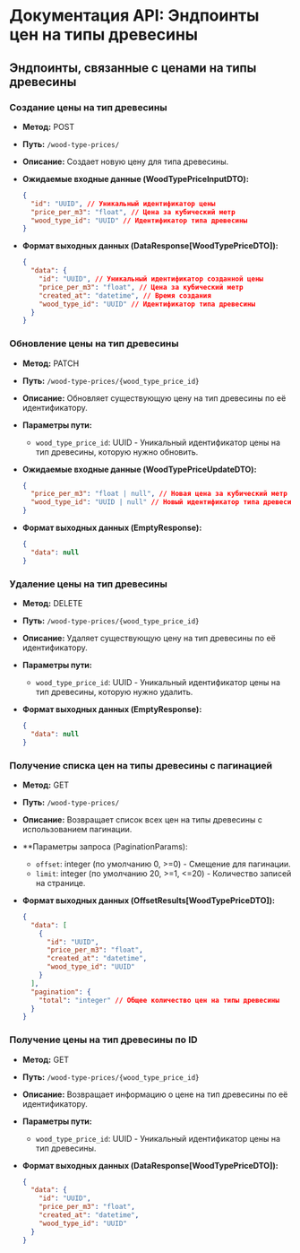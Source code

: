 # Документация API: Эндпоинты цен на типы древесины

## Эндпоинты, связанные с ценами на типы древесины

### Создание цены на тип древесины

- **Метод:** POST
- **Путь:** `/wood-type-prices/`
- **Описание:** Создает новую цену для типа древесины.

- **Ожидаемые входные данные (WoodTypePriceInputDTO):**
  ```json
  {
    "id": "UUID", // Уникальный идентификатор цены
    "price_per_m3": "float", // Цена за кубический метр
    "wood_type_id": "UUID" // Идентификатор типа древесины
  }
  ```

- **Формат выходных данных (DataResponse[WoodTypePriceDTO]):**
  ```json
  {
    "data": {
      "id": "UUID", // Уникальный идентификатор созданной цены
      "price_per_m3": "float", // Цена за кубический метр
      "created_at": "datetime", // Время создания
      "wood_type_id": "UUID" // Идентификатор типа древесины
    }
  }
  ```

### Обновление цены на тип древесины

- **Метод:** PATCH
- **Путь:** `/wood-type-prices/{wood_type_price_id}`
- **Описание:** Обновляет существующую цену на тип древесины по её идентификатору.

- **Параметры пути:**
  - `wood_type_price_id`: UUID - Уникальный идентификатор цены на тип древесины, которую нужно обновить.

- **Ожидаемые входные данные (WoodTypePriceUpdateDTO):**
  ```json
  {
    "price_per_m3": "float | null", // Новая цена за кубический метр (необязательно)
    "wood_type_id": "UUID | null" // Новый идентификатор типа древесины (необязательно)
  }
  ```

- **Формат выходных данных (EmptyResponse):**
  ```json
  {
    "data": null
  }
  ```

### Удаление цены на тип древесины

- **Метод:** DELETE
- **Путь:** `/wood-type-prices/{wood_type_price_id}`
- **Описание:** Удаляет существующую цену на тип древесины по её идентификатору.

- **Параметры пути:**
  - `wood_type_price_id`: UUID - Уникальный идентификатор цены на тип древесины, которую нужно удалить.

- **Формат выходных данных (EmptyResponse):**
  ```json
  {
    "data": null
  }
  ```

### Получение списка цен на типы древесины с пагинацией

- **Метод:** GET
- **Путь:** `/wood-type-prices/`
- **Описание:** Возвращает список всех цен на типы древесины с использованием пагинации.

- **Параметры запроса (PaginationParams):
  - `offset`: integer (по умолчанию 0, >=0) - Смещение для пагинации.
  - `limit`: integer (по умолчанию 20, >=1, <=20) - Количество записей на странице.

- **Формат выходных данных (OffsetResults[WoodTypePriceDTO]):**
  ```json
  {
    "data": [
      {
        "id": "UUID",
        "price_per_m3": "float",
        "created_at": "datetime",
        "wood_type_id": "UUID"
      }
    ],
    "pagination": {
      "total": "integer" // Общее количество цен на типы древесины
    }
  }
  ```

### Получение цены на тип древесины по ID

- **Метод:** GET
- **Путь:** `/wood-type-prices/{wood_type_price_id}`
- **Описание:** Возвращает информацию о цене на тип древесины по её идентификатору.

- **Параметры пути:**
  - `wood_type_price_id`: UUID - Уникальный идентификатор цены на тип древесины.

- **Формат выходных данных (DataResponse[WoodTypePriceDTO]):**
  ```json
  {
    "data": {
      "id": "UUID",
      "price_per_m3": "float",
      "created_at": "datetime",
      "wood_type_id": "UUID"
    }
  }
  ```